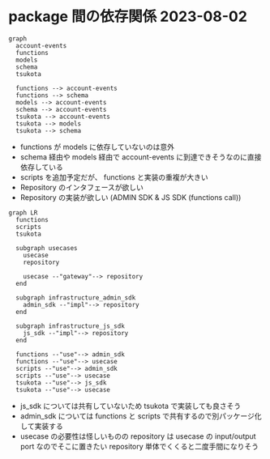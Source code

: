 # package 間の依存関係 2023-08-02

```mermaid
graph
  account-events
  functions
  models
  schema
  tsukota

  functions --> account-events
  functions --> schema
  models --> account-events
  schema --> account-events
  tsukota --> account-events
  tsukota --> models
  tsukota --> schema
```

- functions が models に依存していないのは意外
- schema 経由や models 経由で account-events に到達できそうなのに直接依存している
- scripts を追加予定だが、 functions と実装の重複が大きい
- Repository のインタフェースが欲しい
- Repository の実装が欲しい (ADMIN SDK & JS SDK (functions call))

```mermaid
graph LR
  functions
  scripts
  tsukota

  subgraph usecases
    usecase
    repository

    usecase --"gateway"--> repository
  end

  subgraph infrastructure_admin_sdk
    admin_sdk --"impl"--> repository
  end

  subgraph infrastructure_js_sdk
    js_sdk --"impl"--> repository
  end

  functions --"use"--> admin_sdk
  functions --"use"--> usecase
  scripts --"use"--> admin_sdk
  scripts --"use"--> usecase
  tsukota --"use"--> js_sdk
  tsukota --"use"--> usecase
```

- js_sdk については共有していないため tsukota で実装しても良さそう
- admin_sdk については functions と scripts で共有するので別パッケージ化して実装する
- usecase の必要性は怪しいものの repository は usecase の input/output port なのでそこに置きたい repository 単体でくくると二度手間になりそう
